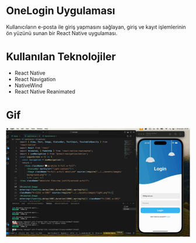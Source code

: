 
# OneLogin Uygulaması

Kullanıcıların e-posta ile giriş yapmasını sağlayan, giriş ve kayıt işlemlerinin ön yüzünü sunan bir React Native uygulaması.

# Kullanılan Teknolojiler

- React Native
- React Navigation
- NativeWind
- React Native Reanimated

# Gif
![](assets/images/Zight%20Recording%202024-09-25%20at%2010.42.26%20PM.gif)
